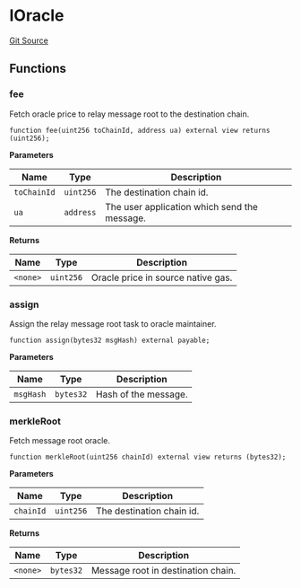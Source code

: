 # IOracle
[Git Source](https://github.com/darwinia-network/ORMP/blob/39358390c194e135ecf3afba36ae9546a7f63b41/src/interfaces/IOracle.sol)


## Functions
### fee

Fetch oracle price to relay message root to the destination chain.


```solidity
function fee(uint256 toChainId, address ua) external view returns (uint256);
```
**Parameters**

|Name|Type|Description|
|----|----|-----------|
|`toChainId`|`uint256`|The destination chain id.|
|`ua`|`address`|The user application which send the message.|

**Returns**

|Name|Type|Description|
|----|----|-----------|
|`<none>`|`uint256`|Oracle price in source native gas.|


### assign

Assign the relay message root task to oracle maintainer.


```solidity
function assign(bytes32 msgHash) external payable;
```
**Parameters**

|Name|Type|Description|
|----|----|-----------|
|`msgHash`|`bytes32`|Hash of the message.|


### merkleRoot

Fetch message root oracle.


```solidity
function merkleRoot(uint256 chainId) external view returns (bytes32);
```
**Parameters**

|Name|Type|Description|
|----|----|-----------|
|`chainId`|`uint256`|The destination chain id.|

**Returns**

|Name|Type|Description|
|----|----|-----------|
|`<none>`|`bytes32`|Message root in destination chain.|


